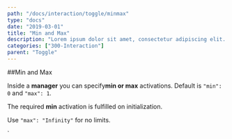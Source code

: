 ```yaml
---
path: "/docs/interaction/toggle/minmax"
type: "docs"
date: "2019-03-01"
title: "Min and Max"
description: "Lorem ipsum dolor sit amet, consectetur adipiscing elit. Nunc tempus laoreet leo sit amet iaculis."
categories: ["300-Interaction"]
parent: "Toggle"
---
```


##Min and Max

Inside a **manager** you can specify**min or max** activations. Default is `"min": 0` and `"max": 1`.

The required **min** activation is fulfilled on initialization.

Use `"max": "Infinity"`  for no limits.

<demo>
  <demovanilla src="demos/inline/docs/interaction/toggle/minmax" name="minmax">
  </demovanilla>
</demo>
`
